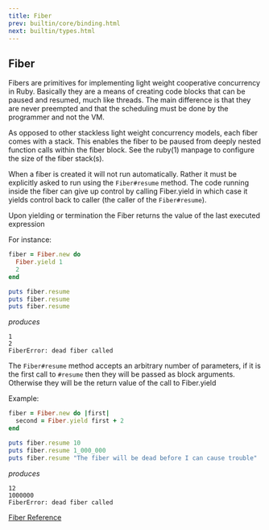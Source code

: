 ```yaml
---
title: Fiber
prev: builtin/core/binding.html
next: builtin/types.html
---
```


## Fiber[](#fiber)

Fibers are primitives for implementing light weight cooperative
concurrency in Ruby. Basically they are a means of creating code blocks
that can be paused and resumed, much like threads. The main difference
is that they are never preempted and that the scheduling must be done by
the programmer and not the VM.

As opposed to other stackless light weight concurrency models, each
fiber comes with a stack. This enables the fiber to be paused from
deeply nested function calls within the fiber block. See the ruby(1)
manpage to configure the size of the fiber stack(s).

When a fiber is created it will not run automatically. Rather it must be
explicitly asked to run using the `Fiber#resume` method. The code
running inside the fiber can give up control by calling Fiber.yield in
which case it yields control back to caller (the caller of the
`Fiber#resume`).

Upon yielding or termination the Fiber returns the value of the last
executed expression

For instance:


```ruby
fiber = Fiber.new do
  Fiber.yield 1
  2
end

puts fiber.resume
puts fiber.resume
puts fiber.resume
```

*produces*


```
1
2
FiberError: dead fiber called
```

The `Fiber#resume` method accepts an arbitrary number of parameters, if
it is the first call to `#resume` then they will be passed as block
arguments. Otherwise they will be the return value of the call to
Fiber.yield

Example:


```ruby
fiber = Fiber.new do |first|
  second = Fiber.yield first + 2
end

puts fiber.resume 10
puts fiber.resume 1_000_000
puts fiber.resume "The fiber will be dead before I can cause trouble"
```

*produces*


```
12
1000000
FiberError: dead fiber called
```

<a href='https://ruby-doc.org/core-2.7.0/Fiber.html' class='ruby-doc
remote' target='_blank'>Fiber Reference</a>

